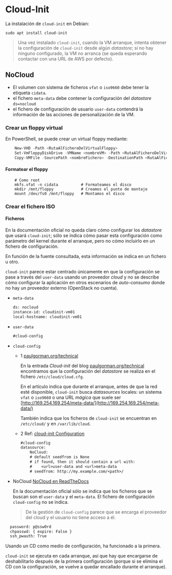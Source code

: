 # Cloud-Init

La instalación de `cloud-init` en Debian:

```shell
sudo apt install cloud-init
```

> Una vez instalado `cloud-init`, cuando la VM arranque, intenta obtener la configuración de `cloud-init` desde algún _datastore_; si no hay ninguno configurado, la VM no arranca (se queda esperando contactar con una URL de AWS por defecto).

## NoCloud

- El volumen con sistema de ficheros `vfat` o `iso9660` debe tener la etiqueta `cidata`.
- el fichero `meta-data` debe contener la configuración del _datastore_ `ds=nocloud`
- el fichero de configuración de usuario `user-data` contendrá la información de las acciones de personalización de la VM.

### Crear un floppy virtual

En PowerShell, se puede crear un virtual floppy mediante:

```powershell
    New-VHD -Path <RutaAlFicheroDelVirtualFloppy>
    Set-VmFloppyDiskDrive -VMName <nombreVM> -Path <RutaAlFicheroDelVirtualFloppy>
    Copy-VMFile -SourcePath <nombreFichero> -DestinationPath <RutaAlFicheroEnVM> -FileSourceHost (* Pendiente de testear: primero hay que formatear el disco)
```

#### Formatear el floppy

```shell
    # Como root
    mkfs.vfat -n cidata          # Formateamos el disco
    mkdir /mnt/floppy            # Creamos el punto de montaje
    mount /dev/fs0 /mnt/floppy   # Montamos el disco
```

### Crear el fichero ISO

#### Ficheros

En la documentación oficial no queda claro cómo configurar los _datastore_ que usará `cloud-init`; sólo se indica cómo pasar esta configuración como parámetro del kernel durante el arranque, pero no cómo incluirlo en un fichero de configuración.

En función de la fuente consultada, esta información se indica en un fichero u otro.

`cloud-init` parece estar centrado únicamente en que la configuración se pase a través del `user-data` usando un proveedor _cloud_ y no se describe cómo configurar la aplicación en otros escenarios de _auto-consumo_ donde no hay un proveedor externo (OpenStack no cuenta).

- `meta-data`

  ```txt
  ds: nocloud
  instance-id: cloudinit-vm01
  local-hostname: cloudinit-vm01
  ```

- `user-data`

  ```txt
  #cloud-config
  ```

- `cloud-config`

  - 1 [paulgorman.org/technical](https://paulgorman.org/technical/cloud-init.txt.html)
  
    En la entrada _Cloud-init_ del blog [paulgorman.org/technical](https://paulgorman.org/technical/cloud-init.txt.html) encontramos que la configuración del _datastore_ se realiza en el fichero `/etc/cloud/cloud.cfg`.
  
    En el artículo indica que durante el arranque, antes de que la red esté disponible, `cloud-init` busca _datasources_ locales: un sistema `vfat` o `iso9660` o una URL _mágica_ que suele ser [http://169.254.169.254/meta-data/](http://169.254.169.254/meta-data/)

    También indica que los ficheros de `cloud-init` se encuentran en `/etc/cloud/` y en `/var/lib/cloud`.

  - 2 Ref: [cloud-init Configuration](https://www.suse.com/documentation/suse-caasp-1/book_caasp_deployment/data/cloud-init_configuration.html)
  
    ```txt
    #cloud-config
    datasource:
        NoCloud:
        # default seedfrom is None
        # if found, then it should contain a url with:
        #    <url>user-data and <url>meta-data
        # seedfrom: http://my.example.com/<path>/
    ```

- NoCloud [NoCloud en ReadTheDocs](https://cloudinit.readthedocs.io/en/latest/topics/datasources/nocloud.html)
  
  En la documentación oficial sólo se indica que los ficheros que se buscan son el `user-data` y el `meta-data`. El fichero de configuración `cloud-config` no se indica.

  > De la gestión de `cloud-config` parece que se encarga el proveedor del cloud y el usuario no tiene acceso a él.

```txt
  password: p@ssw0rd
  chpasswd: { expire: False }
  ssh_pwauth: True
  ```

Usando un CD como medio de configuración, ha funcionado a la primera.

`cloud-init` se ejecuta en cada arranque, así que hay que encargarse de deshabilitarlo después de la primera configuración (porque si se elimina el CD con la configuración, se vuelve a quedar encallado durante el arranque).